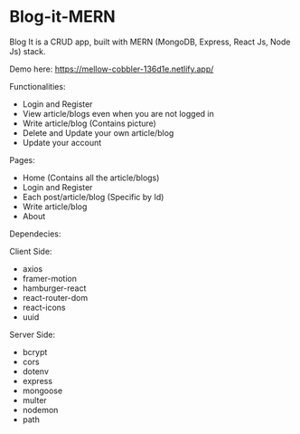 # Blog-it-MERN
Blog It is a CRUD app, built with MERN (MongoDB, Express, React Js, Node Js) stack.

Demo here: https://mellow-cobbler-136d1e.netlify.app/

Functionalities:
  - Login and Register
  - View article/blogs even when you are not logged in
  - Write article/blog (Contains picture)
  - Delete and Update your own article/blog
  - Update your account
  
Pages:
  - Home (Contains all the article/blogs)
  - Login and Register
  - Each post/article/blog (Specific by Id)
  - Write article/blog
  - About
  
Dependecies:

Client Side:
  - axios
  - framer-motion
  - hamburger-react
  - react-router-dom
  - react-icons
  - uuid
  
Server Side: 
  - bcrypt
  - cors
  - dotenv
  - express
  - mongoose
  - multer
  - nodemon
  - path
